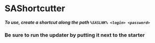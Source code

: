 # SAShortcutter
  ##### To use, create a shortcut along the path ` %SASLNK% <login> <password> `
### Be sure to run the updater by putting it next to the starter
